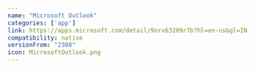 ```yaml
---
name: "Microsoft Outlook"
categories: ['app']
link: https://apps.microsoft.com/detail/9nrx63209r7b?hl=en-us&gl=IN
compatibility: native
versionFrom: "2308"
icon: MicrosoftOutlook.png
---
```


